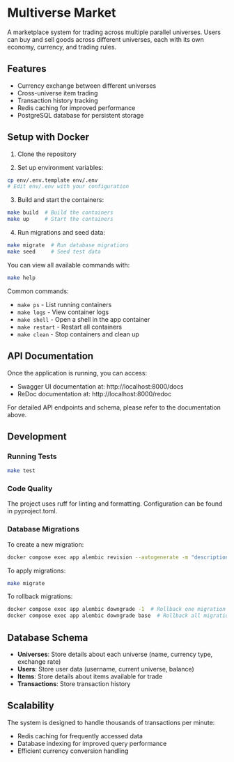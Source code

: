 # Multiverse Market

A marketplace system for trading across multiple parallel universes. Users can buy and sell goods across different universes, each with its own economy, currency, and trading rules.

## Features

- Currency exchange between different universes
- Cross-universe item trading
- Transaction history tracking
- Redis caching for improved performance
- PostgreSQL database for persistent storage

## Setup with Docker

1. Clone the repository

2. Set up environment variables:
```bash
cp env/.env.template env/.env
# Edit env/.env with your configuration
```

3. Build and start the containers:
```bash
make build  # Build the containers
make up     # Start the containers
```

4. Run migrations and seed data:
```bash
make migrate  # Run database migrations
make seed     # Seed test data
```

You can view all available commands with:
```bash
make help
```

Common commands:
- `make ps` - List running containers
- `make logs` - View container logs
- `make shell` - Open a shell in the app container
- `make restart` - Restart all containers
- `make clean` - Stop containers and clean up

## API Documentation

Once the application is running, you can access:
- Swagger UI documentation at: http://localhost:8000/docs
- ReDoc documentation at: http://localhost:8000/redoc

For detailed API endpoints and schema, please refer to the documentation above.

## Development

### Running Tests
```bash
make test
```

### Code Quality
The project uses ruff for linting and formatting. Configuration can be found in pyproject.toml.

### Database Migrations

To create a new migration:
```bash
docker compose exec app alembic revision --autogenerate -m "description of changes"
```

To apply migrations:
```bash
make migrate
```

To rollback migrations:
```bash
docker compose exec app alembic downgrade -1  # Rollback one migration
docker compose exec app alembic downgrade base  # Rollback all migrations
```

## Database Schema

- **Universes**: Store details about each universe (name, currency type, exchange rate)
- **Users**: Store user data (username, current universe, balance)
- **Items**: Store details about items available for trade
- **Transactions**: Store transaction history

## Scalability

The system is designed to handle thousands of transactions per minute:
- Redis caching for frequently accessed data
- Database indexing for improved query performance
- Efficient currency conversion handling 